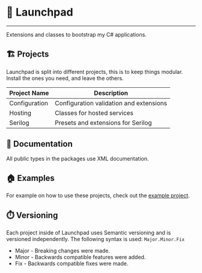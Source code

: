 # 🚀 Launchpad

---
Extensions and classes to bootstrap my C# applications.

## 🏗️ Projects
Launchpad is split into different projects, this is to keep things modular.
Install the ones you need, and leave the others.

| Project Name   | Description                              |
|----------------|------------------------------------------|
| Configuration  | Configuration validation and extensions  |
| Hosting        | Classes for hosted services              |
| Serilog        | Presets and extensions for Serilog       |

## 📖 Documentation
All public types in the packages use XML documentation.

## 🏠 Examples
For example on how to use these projects, check out the [example project](Examples/Launchpad.Example).

## ⏱️ Versioning
Each project inside of Launchpad uses Semantic versioning and is versioned independently.
The following syntax is used: `Major.Minor.Fix`
- Major - Breaking changes were made.
- Minor - Backwards compatible features were added.
- Fix - Backwards compatible fixes were made.
